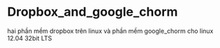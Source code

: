 # Dropbox_and_google_chorm
hai phần mềm dropbox trên linux và phần mềm google_chorm cho linux 12.04 32bit LTS
